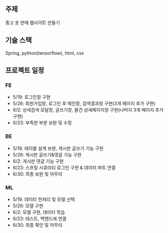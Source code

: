 ## 주제
중고 옷 판매 웹사이트 만들기


## 기술 스택
Spring, python(tensorflow), html, css


## 프로젝트 일정
### FE
- 5/19: 로그인창 구현
- 5/26: 회원가입창, 로그인 후 메인창, 검색결과창 구현(3개 페이지 추가 구현)
- 6/2: 상세검색 모달창, 글쓰기창, 물건 상세페이지창 구현(나머지 3개 페이지 추가 구현)
- 6/23: 부족한 부분 보완 및 수정  
  
### BE
- 5/19: 테이블 설계 보완, 게시판 글쓰기 기능 구현
- 5/26: 게시판 글쓰기&댓글 기능 구현
- 6/2: 게시판 댓글 기능 구현
- 6/23: 스프링 시큐리티 로그인 구현 & 데이터 파트 연결
- 6/30:  최종 보완 및 마무리   
   
### ML
- 5/19: 데이터 전처리 및 모델 선택
- 5/26: 모델 구현
- 6/2: 모델 구현, 데이터 학습
- 6/23: 테스트, 백엔드에 연결
- 6/30: 최종 확인 및 마무리   
   
